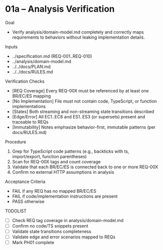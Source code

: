 # 01a – Analysis Verification

Goal
- Verify analysis/domain-model.md completely and correctly maps requirements to behaviors without leaking implementation details.

Inputs
- ../specification.md (REQ-001..REQ-010)
- ../analysis/domain-model.md
- ../../docs/PLAN.md
- ../../docs/RULES.md

Verification Checks
- [REQ Coverage] Every REQ-00X must be referenced by at least one BR/EC/ES mapping
- [No Implementation] File must not contain code, TypeScript, or function implementations
- [States] Both streaming and non-streaming state transitions described
- [Edge/Error] All EC1..EC8 and ES1..ES3 (or supersets) present and traceable to REQs
- [Immutability] Notes emphasize behavior-first, immutable patterns (per docs/RULES.md)

Procedure
1) Grep for TypeScript code patterns (e.g., backticks with ts, import/export, function parentheses)
2) Scan for REQ-00X tags and count coverage
3) Validate that each BR/EC/ES is connected back to one or more REQ-00X
4) Confirm no external HTTP assumptions in analysis

Acceptance Criteria
- FAIL if any REQ has no mapped BR/EC/ES
- FAIL if code/implementation instructions are present
- PASS otherwise

TODOLIST
- [ ] Check REQ tag coverage in analysis/domain-model.md
- [ ] Confirm no code/TS snippets present
- [ ] Validate state transitions completeness
- [ ] Validate edge and error scenarios mapped to REQs
- [ ] Mark PH01 complete
